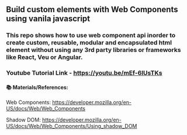 ## Build custom elements with Web Components using vanila javascript

### This repo shows how to use web component api inorder to create custom, reusable, modular and encapsulated html element without using any 3rd party libraries or frameworks like React, Veu or Angular.

### Youtube Tutorial Link - https://youtu.be/mEf-6IUsTKs

#### 📚 Materials/References:

Web Components: https://developer.mozilla.org/en-US/docs/Web/Web_Components

Shadow DOM: https://developer.mozilla.org/en-US/docs/Web/Web_Components/Using_shadow_DOM
